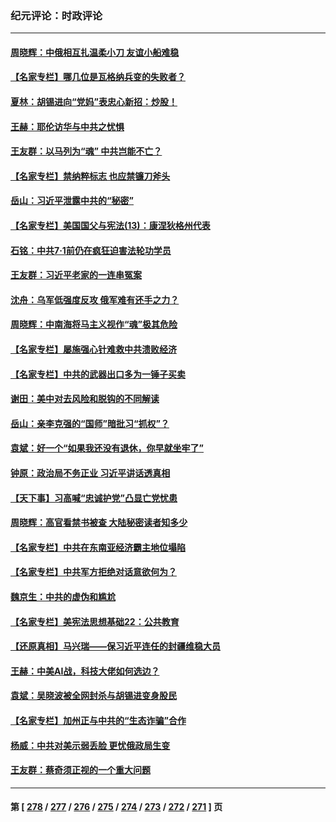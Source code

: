 ### 纪元评论：时政评论
---
#### [周晓辉：中俄相互扎温柔小刀 友谊小船难稳](../../pages/nsc1025/n14028239.md) 
#### [【名家专栏】哪几位是瓦格纳兵变的失败者？](../../pages/nsc1025/n14028107.md) 
#### [夏林：胡锡进向“党妈”表忠心新招：炒股！](../../pages/nsc1025/n14028251.md) 
#### [王赫：耶伦访华与中共之忧惧](../../pages/nsc1025/n14027696.md) 
#### [王友群：以马列为“魂” 中共岂能不亡？](../../pages/nsc1025/n14027642.md) 
#### [【名家专栏】禁纳粹标志 也应禁镰刀斧头](../../pages/nsc1025/n14027423.md) 
#### [岳山：习近平泄露中共的“秘密”](../../pages/nsc1025/n14027419.md) 
#### [【名家专栏】美国国父与宪法(13)：康涅狄格州代表](../../pages/nsc1025/n14026346.md) 
#### [石铭：中共7·1前仍在疯狂迫害法轮功学员](../../pages/nsc1025/n14027109.md) 
#### [王友群：习近平老家的一连串冤案](../../pages/nsc1025/n14027047.md) 
#### [沈舟：乌军低强度反攻 俄军难有还手之力？](../../pages/nsc1025/n14026938.md) 
#### [周晓辉：中南海将马主义视作“魂”极其危险](../../pages/nsc1025/n14026892.md) 
#### [【名家专栏】屡施强心针难救中共溃败经济](../../pages/nsc1025/n14026783.md) 
#### [【名家专栏】中共的武器出口多为一锤子买卖](../../pages/nsc1025/n14022364.md) 
#### [谢田：美中对去风险和脱钩的不同解读](../../pages/nsc1025/n14026631.md) 
#### [岳山：亲李克强的“国师”暗批习“抓权”？](../../pages/nsc1025/n14026064.md) 
#### [袁斌：好一个“如果我还没有退休，你早就坐牢了”](../../pages/nsc1025/n14026216.md) 
#### [钟原：政治局不务正业 习近平讲话透真相](../../pages/nsc1025/n14026067.md) 
#### [【天下事】习高喊“忠诚护党”凸显亡党忧患](../../pages/nsc1025/n14025924.md) 
#### [周晓辉：高官看禁书被查 大陆秘密读者知多少](../../pages/nsc1025/n14025942.md) 
#### [【名家专栏】中共在东南亚经济霸主地位塌陷](../../pages/nsc1025/n14024242.md) 
#### [【名家专栏】中共军方拒绝对话意欲何为？](../../pages/nsc1025/n14024248.md) 
#### [魏京生：中共的虚伪和尴尬](../../pages/nsc1025/n14025911.md) 
#### [【名家专栏】美宪法思想基础22：公共教育](../../pages/nsc1025/n14025710.md) 
#### [【还原真相】马兴瑞——保习近平连任的封疆维稳大员](../../pages/nsc1025/n14025753.md) 
#### [王赫：中美AI战，科技大佬如何选边？](../../pages/nsc1025/n14025558.md) 
#### [袁斌：吴晓波被全网封杀与胡锡进变身股民](../../pages/nsc1025/n14025579.md) 
#### [【名家专栏】加州正与中共的“生态诈骗”合作](../../pages/nsc1025/n14022359.md) 
#### [杨威：中共对美示弱丢脸 更忧俄政局生变](../../pages/nsc1025/n14025329.md) 
#### [王友群：蔡奇须正视的一个重大问题](../../pages/nsc1025/n14025280.md) 

---
#### 第 [ [278](./278.md) / [277](./277.md) / [276](./276.md) / [275](./275.md) / [274](./274.md) / [273](./273.md) / [272](./272.md) / [271](./271.md) ] 页
